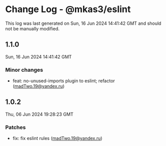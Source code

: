 # Change Log - @mkas3/eslint

This log was last generated on Sun, 16 Jun 2024 14:41:42 GMT and should not be manually modified.

<!-- Start content -->

## 1.1.0

Sun, 16 Jun 2024 14:41:42 GMT

### Minor changes

- feat: no-unused-imports plugin to eslint; refactor (madTwo.19@yandex.ru)

## 1.0.2

Thu, 06 Jun 2024 19:28:23 GMT

### Patches

- fix: fix eslint rules (madTwo.19@yandex.ru)
